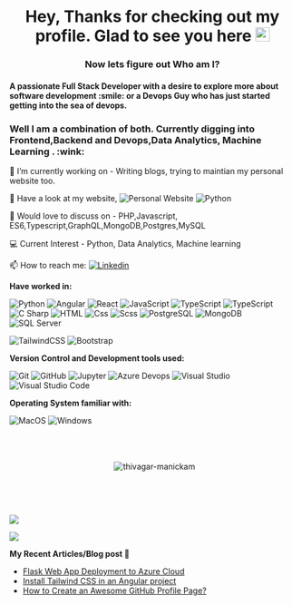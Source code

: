 <h1 align="center">
  Hey, Thanks for checking out my profile. Glad to see you here <img src="https://media.giphy.com/media/hvRJCLFzcasrR4ia7z/giphy.gif" width="25px" height="25px">
</h1>
<h3 align="center">
  Now lets figure out Who am I?
</h3>
<h4>  A passionate Full Stack Developer with a desire to explore more about software development :smile: or a Devops Guy who has just started getting into the sea of devops. </h4>
<h3>Well I am a combination of both. Currently digging into Frontend,Backend and Devops,Data Analytics, Machine Learning . :wink:</h3>

🔭 I’m currently working on - Writing blogs, trying to maintian my personal website too.

🌱 Have a look at my website, <img alt="Personal Website" src="https://www.vishalshinde.com" /> <img alt="Python" src="[https://www.vishalshinde.com](https://encrypted-tbn0.gstatic.com/images?q=tbn:ANd9GcRcjES0_EkYc2fdlztifyY1as6j4QBFtiV_jQ&s)">

💬 Would love to discuss on - PHP,Javascript, ES6,Typescript,GraphQL,MongoDB,Postgres,MySQL

:computer: Current Interest - Python, Data Analytics, Machine learning

📫 How to reach me: <a href="https://www.linkedin.com/in/vishalshivajishinde/">
  <img
    alt="Linkedin"
    src="https://img.shields.io/badge/linkedin-0077B5?logo=linkedin&logoColor=white&style=flat"
  />
</a>

**Have worked in:**
<p>
  <img alt="Python" src="https://img.shields.io/badge/Python-3776AB?style=for-the-badge&logo=python&logoColor=white&style=flat" />
  <img alt="Angular" src="https://img.shields.io/badge/Angular-DD0031?logo=angular&logoColor=white&style=flat" />
  <img alt="React" src="https://img.shields.io/badge/React-61DAFB?logo=react&logoColor=white&style=flat" />
  <img alt="JavaScript" src="https://img.shields.io/badge/JavaScript-F7DF1E?logo=javascript&logoColor=white&style=flat" />
  <img alt="TypeScript" src="https://img.shields.io/badge/TypeScript-3178C6?logo=typescript&logoColor=white&style=flat" />
  <img alt="TypeScript" src="https://img.shields.io/badge/Node.js-339933?logo=node.js&logoColor=white&style=flat" />
  <img alt="C Sharp" src="https://img.shields.io/badge/C%23-239120?logo=c-sharp&logoColor=white&style=flat" />
  <img alt="HTML" src="https://img.shields.io/badge/HTML-E34F26?logo=html5&logoColor=white&style=flat" />
  <img alt="Css" src="https://img.shields.io/badge/CSS-1572B6?logo=css3&logoColor=white&style=flat" />
  <img alt="Scss" src="https://img.shields.io/badge/Scss-CC6699?logo=sass&logoColor=white&style=flat" />
  <img alt="PostgreSQL" src="https://img.shields.io/badge/PostgreSQL-336791?logo=postgresql&logoColor=white&style=flat" />
  <img alt="MongoDB" src="https://img.shields.io/badge/MongoDB-47A248?logo=mongodb&logoColor=white&style=flat" />
  <img alt="SQL Server" src="https://img.shields.io/badge/SQL Server-CC2927?logo=microsoft+sql+server&logoColor=white&style=flat" />
</p>
<p>
  <img alt="TailwindCSS" src="https://img.shields.io/badge/Tailwind CSS-38B2AC?&logo=tailwind+css&logoColor=white&style=flat"/>
  <img alt="Bootstrap" src="https://img.shields.io/badge/Bootstrap-7952B3?&logo=bootstrap&logoColor=white&style=flat"/>
</p>

**Version Control and Development tools used:**
<p>
  <img alt="Git" src="https://img.shields.io/badge/Git-F05032?logo=git&logoColor=white&style=flat" />
  <img alt="GitHub" src="https://img.shields.io/badge/GitHub-181717?logo=github&logoColor=white&style=flat" />
  <img alt="Jupyter" src="https://img.shields.io/badge/Jupyter-F37626?style=for-the-badge&logo=jupyter&logoColor=white&style=flat" />
  <img alt="Azure Devops" src="https://img.shields.io/badge/Azure DevOps-0078D7?logo=azure+devops&logoColor=white&style=flat" />
  <img alt="Visual Studio" src="https://img.shields.io/badge/Visual Studio-5C2D91?logo=visual+studio&logoColor=white&style=flat" />
  <img alt="Visual Studio Code" src="https://img.shields.io/badge/Visual Studio Code-007ACC?logo=visual+studio+code&logoColor=white&style=flat" />
</p>

**Operating System familiar with:**
<p>
  <img alt="MacOS" src="https://img.shields.io/badge/MacOS-000000?logo=macos&logoColor=white&style=flat" />
  <img alt="Windows" src="https://img.shields.io/badge/Windows-0078D6?logo=windows&logoColor=white&style=flat" />
</p>

<br><br>
<div align="center">
 <div>
   <p>&nbsp;
     <img align="center" src="https://github-readme-streak-stats.herokuapp.com?user=thivagar-manickam&theme=react&date_format=M%20j%5B%2C%20Y%5D" alt="thivagar-manickam" />
   </p>
  </div>
 </div>
<br><h2></h2><br>

<img src="https://github-readme-stats.vercel.app/api?username=thivagar-manickam&count_private=true&theme=radical&show_icons=true" />

<img
  src="https://github-readme-stats-sigma-five.vercel.app/api/top-langs/?username=thivagar-manickam&layout=compact&theme=radical"
/>

**My Recent Articles/Blog post 📘**

<!-- BLOG-POST-LIST:START -->
- [Flask Web App Deployment to Azure Cloud](https://python.plainenglish.io/flask-web-app-deployment-to-azure-cloud-7ea85234cdc4?source=rss-185d0c8489fa------2)
- [Install Tailwind CSS in an Angular project](https://javascript.plainenglish.io/install-tailwind-css-in-an-angular-project-54a189b53db2?source=rss-185d0c8489fa------2)
- [How to Create an Awesome GitHub Profile Page?](https://javascript.plainenglish.io/how-to-create-a-awesome-github-profile-page-ca40d38dc3a8?source=rss-185d0c8489fa------2)
<!-- BLOG-POST-LIST:END -->
